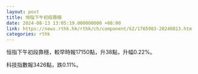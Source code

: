 ```yaml
---
layout: post
title: 恒指下午初段靠穩
date: 2024-08-13 13:05:19.000000000 +08:00
link: https://news.rthk.hk/rthk/ch/component/k2/1765983-20240813.htm
categories: rthk
---
```


恒指下午初段靠穩，較早時報17150點，升38點，升幅0.22%。

科技指數報3426點，跌0.11%。

